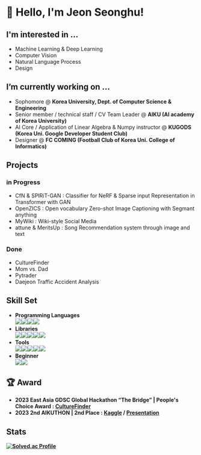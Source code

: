 # 👋 Hello, I'm Jeon Seonghu!
## I'm interested in ...
- Machine Learning & Deep Learning
- Computer Vision
- Natural Language Process
- Design
## I’m currently working on ...
- Sophomore @ **Korea University, Dept. of Computer Science & Engineering**
- Senior member / technical staff / CV Team Leader @ **AIKU (AI academy of Korea University)**
- AI Core / Application of Linear Algebra & Numpy instructor @ **KUGODS (Korea Uni. Google Developer Student Club)**
- Designer @ **FC COMING (Football Club of Korea Uni. College of Informatics)**

## Projects 
### in Progress
- CfN & SPIRiT-GAN : Classifier for NeRF & Sparse input Representation in Transformer with GAN
- OpenZICS : Open vocabulary Zero-shot Image Captioning with Segmant anything
- MyWiki : Wiki-style Social Media
- attune & MeritsUp : Song Recommendation system through image and text
### Done
- CultureFinder
- Mom vs. Dad
- Pytrader
- Daejeon Traffic Accident Analysis


## Skill Set
- <b>Programming Languages<b/><br>
<img src="https://img.shields.io/badge/Python-3776AB?style=flat-square&logo=python&logoColor=white"/><img src="https://img.shields.io/badge/C-A8B9CC?style=flat-square&logo=c&logoColor=white"/><img src="https://img.shields.io/badge/C++-00599C?style=flat-square&logo=cplusplus&logoColor=white"/><img src="https://img.shields.io/badge/JavaScript-F7DF1E?style=flat-square&logo=javascript&logoColor=white"/><br>
- <b>Libraries<b/><br>
<img src="https://img.shields.io/badge/Pytorch-EE4C2C?style=flat-square&logo=pytorch&logoColor=white"/><img src="https://img.shields.io/badge/Selenium-43B02A?style=flat-square&logo=selenium&logoColor=white"/><img src="https://img.shields.io/badge/NumPy-013243?style=flat-square&logo=numpy&logoColor=white"/><img src="https://img.shields.io/badge/Pandas-150458?style=flat-square&logo=pandas&logoColor=white"/><img src="https://img.shields.io/badge/scikitlearn-F7931E?style=flat-square&logo=scikitlearn&logoColor=white"/><br>
- <b>Tools<b/><br>
<img src="https://img.shields.io/badge/Excel-217346?style=flat-square&logo=microsoftexcel&logoColor=white"/><img src="https://img.shields.io/badge/PowerPoint-E74536?style=flat-square&logo=microsoftpowerpoint&logoColor=white"/><img src="https://img.shields.io/badge/Photoshop-31A8FF?style=flat-square&logo=adobephotoshop&logoColor=black"/><img src="https://img.shields.io/badge/Premiere Pro-9999FF?style=flat-square&logo=adobepremierepro&logoColor=black"/><img src="https://img.shields.io/badge/Afrer Effects-9999FF?style=flat-square&logo=adobeaftereffects&logoColor=black"/><br>
- <b>Beginner<b/><br>
<img src="https://img.shields.io/badge/React-61DAFB?style=flat-square&logo=react&logoColor=white"/><img src="https://img.shields.io/badge/Flutter-02569B?style=flat-square&logo=flutter&logoColor=white"/><br>

## 🏆 Award
  - 2023 East Asia GDSC Global Hackathon “The Bridge” | People's Choice Award : <a href=https://github.com/chaeeun-Han/culture_finder>CultureFinder<a>
  - 2023 2nd AIKUTHON | 2nd Place : <a href=https://www.kaggle.com/competitions/aikuthon-2>Kaggle<a/> / <a href=https://youtu.be/kIWjQPc5ToM>Presentation<a/>

## Stats
 [![Solved.ac Profile](http://mazassumnida.wtf/api/v2/generate_badge?boj=jsh0423)](https://solved.ac/jsh0423/)
<!--
**JeonSeongHu/JeonSeongHu** is a ✨ _special_ ✨ repository because its `README.md` (this file) appears on your GitHub profile.

Here are some ideas to get you started:

-
- 🌱 I’m currently learning ...
- 👯 I’m looking to collaborate on ...
- 🤔 I’m looking for help with ...
- 💬 Ask me about ...
- 📫 How to reach me: ...
- 😄 Pronouns: ...
- ⚡ Fun fact: ...
-->
